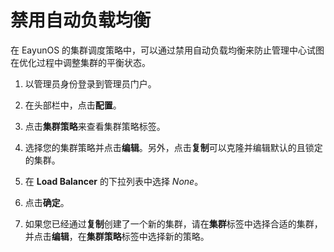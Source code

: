 # 禁用自动负载均衡

在 EayunOS 的集群调度策略中，可以通过禁用自动负载均衡来防止管理中心试图在优化过程中调整集群的平衡状态。

1. 以管理员身份登录到管理员门户。

2. 在头部栏中，点击**配置**。

3. 点击**集群策略**来查看集群策略标签。

4. 选择您的集群策略并点击**编辑**。另外，点击**复制**可以克隆并编辑默认的且锁定的集群。

5. 在 **Load Balancer** 的下拉列表中选择 *None*。

6. 点击**确定**。

7. 如果您已经通过**复制**创建了一个新的集群，请在**集群**标签中选择合适的集群，并点击**编辑**，在**集群策略**标签中选择新的策略。



